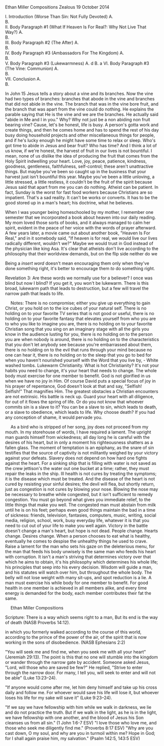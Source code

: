 Ethan Miller
Compositions
Zealous
19 October 2014

I.	Introduction (Worse Than Sin: Not Fully Devoted)
	A.	
	B.	
II.	Body Paragraph #1 (What If Heaven Is For Real?: Why Not Live That Way?)
	A.	
	B.	
III.	Body Paragraph #2 (The After)
	A.	
	B.	
IV.	Body Paragraph #3 (Ambassadors For The Kingdom)
	A.	
	B.	
V.	Body Paragraph #3 (Lukewarmness)
	A.	d
	B.	a
VI.	Body Paragraph #3 (The Vine: Communion)
	A.	
	B.	
VII.	Conclusion
	A.	
	B.	

In John 15 Jesus tells a story about a vine and its branches. Now the vine had two types of branches: branches that abode in the vine and branches that did not abide in the vine. The branch that was in the vine bore fruit, and the branch that was apart from the vine could do nothing. He explains the parable saying that He is the vine and we are the branches. He actually said "abide in Me and I in you." Why? Why not just be a non abiding non fruit bearing vine? Cause, let's be honest, life is busy. A person's gotta work and create things, and then he comes home and has to spend the rest of his day busy doing household projects and other miscellaneous things for people, and if he's lucky enough he might have some time to relax or sleep. Who's got time to abide in Jesus and bear fruit? Who has time? And I think a lot of us know, if we're honest, the harvest of fruit in our lives is not bountiful. I mean, none of us dislike the idea of producing the fruit that comes from the Holy Spirit indwelling your heart. Love, joy, peace, patience, kindness, goodness, gentleness, faithfulness, self-control; these aren't unattractive things. But maybe you've been so caught up in the business that your harvest just isn't bountiful this year. Maybe you've been a little unloving, a little stressed, a little restless, it couldn't be the fruit of the spirit because Jesus said that apart from me you can do nothing. Atheist can be patient. In fact, Sunday is the worst for fast food workers because Christians are so impatient. That's a sad reality. It can't be works or converts. It has to be the good stored up in a man's heart; his doctrine, what he believes.

When I was younger being homeschooled by my mother, I remember one semester that we incorporated a book about heaven into our daily reading. My mom loved those sorts of books, and it always managed to calm her spirit, evident in the peace of her voice with the words of prayer afterward. A few years later, a movie came out about another book, "Heaven Is For Real," and in it somebody said, "If heaven is for real, we would live our lives radically different, wouldn't we?" Maybe we would trust in God instead of the physician like king Asa. It's clear that atheists don't live according to the philosophy that their worldview demands,  but on the flip side neither do we

Being a *insert word* doesn't mean encouraging them only when they've done something right, it's better to encourage them *to* do something right.

Revelation 3: Are these words we normally use for a believer? I once was blind but now I blind? If you get it, you won't be lukewarm. There is this broad, lukewarm path that leads to destruction, but a few will travel the narrow path that leads to life.















 
Notes:
	There is no compromise; either you give up everything to gain Christ, or you hold on to the ice cubes of your natural self. There is no holding on to your favorite TV series that is not good or useful, there is no holding on to your favorite fantasy that elevates yourself from who you are to who you like to imagine you are, there is no holding on to your favorite Christian song that you sing on an imaginary stage with all the girls you know in the audience lusting for you, there is no holding on to the person you are when nobody is around, there is no holding on to the characteristics that you don't let anybody see because you're embarrassed about them, there is no holding on to the evil that runs through your mind because no one can hear it, there is no holding on to the sleep that you go to bed for when you haven't nourished yourself with the Word that you live by, - 
White washed tombs. 
Lukewarm Christianity. What is hot Christianity? 
It's not your habits you need to change, it's your heart that needs to change.
The whole body must exercise for one member to benefit.
God is not glorified in us when we have no joy in Him. Of course David puts a special focus of joy in his prayer of repentance, God doesn't look at that and say, "Selfish! Selfish!" That magnifies Him.
The greatest obstacles a Christian encounters are not extrinsic. His battle is neck up.
Guard your heart with all diligence, for out of it flows the spring of life. Or do you not know that whoever commits sin is a slave to it? You can be a slave to sin, which leads to death, or a slave to obedience, which leads to life. Why choose death?
If you had any conception of shame, it would pervade you.






















 
	As a bird who is stripped of her song, joy does not proceed from my mouth. In my storehouse of words, I have required a lament. The upright man guards himself from wickedness; all day long he is careful with the desires of his heart, but in only a moment his righteousness shatters as a fallen glass.
	The moment of temptation is an epiphany, as the snare of sin testifies that the source of captivity is not militantly weighed by your victory against your defeats. Slavery does not depend on how hard one fights against the heart. For a sinking ship that is filling with water is not saved as the crew jettison's the water out one bucket at a time; rather, they must repair the leaks in the ship. Ill health is not cures by treating the symptoms; it is the disease which must be treated. And the disease of the heart is not cured by resisting your sinful desires; the devil will flea, but shortly return, just as congestion is not cures by blowing your nose. Blowing the nose may be necessary to breathe while congested, but it isn't sufficient to remedy congestion. You must go beyond what gives you immediate relief, to the little things that make you well. The congested man must abstain from milk until he is on his feet; perhaps even good things maintain the bad in a time of sickness: friends, television, fantasies, computers, music, writing, social media, religion, school, work, busy everyday life, whatever it is that you need to cut out of your life to make you well again. Victory in the battle doesn't change a man's heart, but hope is not dead. People change. Hearts change. Desires change. When a person chooses to eat what is healthy, eventually he comes to despise the unhealthy things he used to crave.
	Raise a lament for the man who sets his gaze on the deleterious menu, for the man that feeds his body unwisely is the same man who feeds his heart with corruption. It isn't a man's striving that determines victory over that which he aims to obtain, it's his philosophy which determines his whole life; his principles that seep into his every decision. Wisdom will guide a man, and his statutes will watch over him, but throughout the whole body. The belly will not lose weight with many sit-ups, and spot reduction is a lie. A man must exercise his while body for one member to benefit. For good health in one member is achieved in all members alike, and every time energy is demanded for the body, each member contributes their fat the same.


















 
Ethan Miller
Compositions

Scripture:
There is a way which seems right to a man,
But its end is the way of death (NASB Proverbs 14:12).

in which you formerly walked according to the course of this world, according to the prince of the power of the air, of the spirit that is now working in the sons of disobedience. (NASB Ephesians 2:2)

"You will seek me and find me, when you seek me with all your heart" (Jeremiah 29:13). The point is this that no one will stumble into the kingdom or wander through the narrow gate by accident. Someone asked Jesus, "Lord, will those who are saved be few?" He replied, "Strive to enter through the narrow door. For many, I tell you, will seek to enter and will not be able" (Luke 13:23–24).

"If anyone would come after me, let him deny himself and take up his cross daily and follow me. For whoever would save his life will lose it, but whoever loses his life for my sake will save it" (Luke 9:23–24).

"If we say we have fellowship with him while we walk in darkness, we lie and do not practice the truth. But if we walk in the light, as he is in the light, we have fellowship with one another, and the blood of Jesus his Son cleanses us from all sin."
(1 John 1:6-7 ESV)
"I love those who love me, and those who seek me diligently find me."
(Proverbs 8:17 ESV)
"Why are you cast down, O my soul, and why are you in turmoil within me? Hope in God; for I shall again praise him, my salvation."
(Psalm 142:5, 143:5 ESV)
